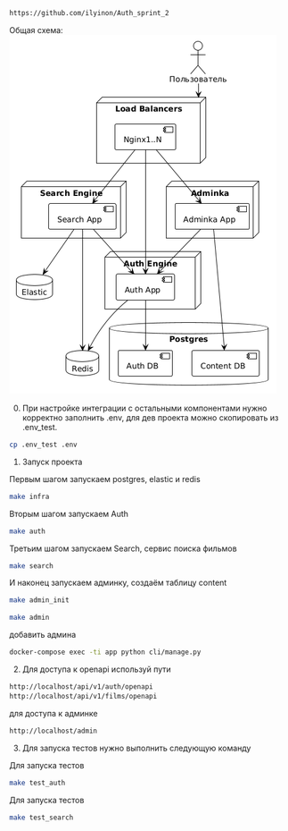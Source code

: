 ```bash
https://github.com/ilyinon/Auth_sprint_2
```

Общая схема:
![Image alt](https://github.com/ilyinon/Auth_sprint_2/raw/dev_prepare_for_review_1/schema.png)



0. При настройке интеграции с остальными компонентами нужно корректно заполнить .env, для дев проекта можно скопировать из .env_test.
```bash
cp .env_test .env
```

1. Запуск проекта

Первым шагом запускаем postgres, elastic и redis
```bash
make infra
```

Вторым шагом запускаем Auth
```bash
make auth
```

Третьим шагом запускаем Search, сервис поиска фильмов
```bash
make search
```

И наконец запускаем админку, создаём таблицу content
```bash
make admin_init
```

```bash
make admin
```

добавить админа
```bash
docker-compose exec -ti app python cli/manage.py
```


2. Для доступа к openapi используй пути
```bash
http://localhost/api/v1/auth/openapi
http://localhost/api/v1/films/openapi

```

для доступа к админке
```bash
http://localhost/admin
```

3. Для запуска тестов нужно выполнить следующую команду

Для запуска тестов
```bash
make test_auth
```

Для запуска тестов
```bash
make test_search
```
